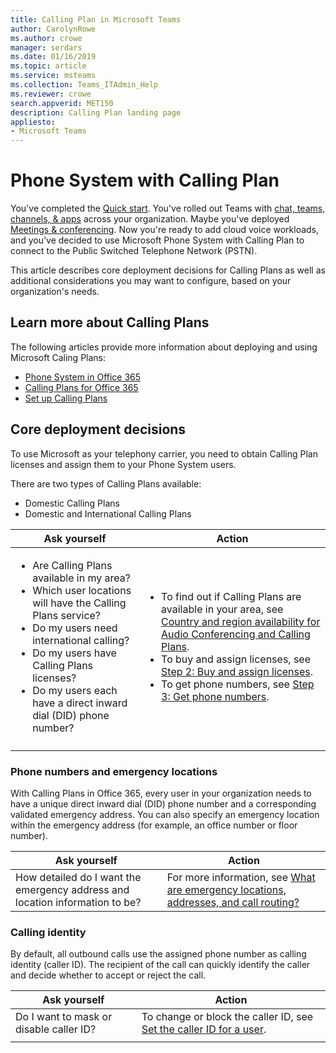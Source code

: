 ```yaml
---
title: Calling Plan in Microsoft Teams
author: CarolynRowe
ms.author: crowe
manager: serdars
ms.date: 01/16/2019
ms.topic: article
ms.service: msteams
ms.collection: Teams_ITAdmin_Help
ms.reviewer: crowe
search.appverid: MET150
description: Calling Plan landing page
appliesto: 
- Microsoft Teams
---
```


# Phone System with Calling Plan 

You've completed the [Quick start](get-started-with-teams-quick-start.md). You've rolled out Teams with [chat, teams, channels, & apps](deploy-chat-teams-channels-microsoft-teams-landing-page.md) across your organization. Maybe you've deployed [Meetings & conferencing](deploy-meetings-microsoft-teams-landing-page.md). Now you're ready to add cloud voice workloads, and you've decided to use Microsoft Phone System with Calling Plan to connect to the Public Switched Telephone Network (PSTN). 


This article describes core deployment decisions for Calling Plans as well as additional considerations you may want to configure, based on your organization's needs.


## Learn more about Calling Plans

The following articles provide more information about deploying and using Microsoft Caling Plans:

- [Phone System in Office 365](what-is-phone-system-in-office-365.md)
- [Calling Plans for Office 365](calling-plans-for-office-365.md)
- [Set up Calling Plans](set-up-calling-plans.md)


## Core deployment decisions

To use Microsoft as your telephony carrier, you need to obtain Calling Plan licenses and assign them to your Phone System users. 

There are two types of Calling Plans available:

- Domestic Calling Plans 
- Domestic and International Calling Plans

|Ask yourself|Action |
|------------|-------|
|<ul><li>Are Calling Plans available in my area?</li><li>Which user locations will have the Calling Plans service? </li><li>Do my users need international calling?</li><li>Do my users have Calling Plans licenses?</li><li>Do my users each have a direct inward dial (DID) phone number?</li></ul>|<ul><li> To find out if Calling Plans are available in your area, see [Country and region availability for Audio Conferencing and Calling Plans](country-and-region-availability-for-audio-conferencing-and-calling-plans/country-and-region-availability-for-audio-conferencing-and-calling-plans.md).</li><li>To buy and assign licenses, see [Step 2: Buy and assign licenses](set-up-calling-plans.md#step-2-buy-and-assign-licenses).</li><li>To get phone numbers, see [Step 3: Get phone numbers](set-up-calling-plans.md#step-3-get-phone-numbers). </li></ul>|
|||


### Phone numbers and emergency locations

With Calling Plans in Office 365, every user in your organization needs to have a unique direct inward dial (DID) phone number and a corresponding validated emergency address. You can also specify an emergency location within the emergency address (for example, an office number or floor number). 

|Ask yourself|Action |
|------------|-------|
|How detailed do I want the emergency address and location information to be? |For more information, see [What are emergency locations, addresses, and call routing?](https://docs.microsoft.com/SkypeForBusiness/what-are-calling-plans-in-office-365/what-are-emergency-locations-addresses-and-call-routing)


### Calling identity

By default, all outbound calls use the assigned phone number as calling identity (caller ID). The recipient of the call can quickly identify the caller and decide whether to accept or reject the call.

|Ask yourself|Action |
|------------|-------|
|Do I want to mask or disable caller ID? | To change or block the caller ID, see [Set the caller ID for a user](https://docs.microsoft.com/skypeforbusiness/what-are-calling-plans-in-office-365/set-the-caller-id-for-a-user). |
|||


